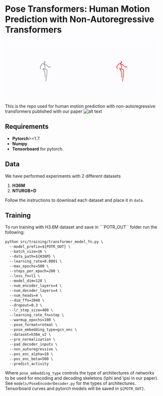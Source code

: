 # Pose Transformers: Human Motion Prediction with Non-Autoregressive Transformers

![alt text](imgs_docs/potr_walking.gif)

This is the repo used for human motion prediction with non-autoregressive
transformers published with our paper ![alt text]()

## Requirements

* **Pytorch**>=1.7.
* **Numpy**.
* **Tensorboard** for pytorch.

## Data

We have performed experiments with 2 different datasets

1. **H36M**
2. **NTURGB+D**

Follow the instructions to download each dataset and place it in ```data```.

## Training

To run training with H3.6M dataset and save in ```POTR_OUT`` folder
run the following:


```
python src/training/transformer_model_fn.py \
  --model_prefix=${POTR_OUT} \
  --batch_size=16 \
  --data_path=${H36M} \
  --learning_rate=0.0001 \
  --max_epochs=500 \
  --steps_per_epoch=200 \
  --loss_fn=l1 \
  --model_dim=128 \
  --num_encoder_layers=4 \
  --num_decoder_layers=4 \
  --num_heads=4 \
  --dim_ffn=2048 \
  --dropout=0.3 \
  --lr_step_size=400 \
  --learning_rate_fn=step \
  --warmup_epochs=100 \
  --pose_format=rotmat \
  --pose_embedding_type=gcn_enc \
  --dataset=h36m_v2 \
  --pre_normalization \
  --pad_decoder_inputs \
  --non_autoregressive \
  --pos_enc_alpha=10 \
  --pos_enc_beta=500 \
  --predict_activity 
```

Where ```pose_embedding_type``` controls the type of architectures of networks 
to be used for encoding and decoding skeletons (\phi and \psi in our paper). 
See ```models/PoseEncoderDecoder.py``` for the types of architectures.
Tensorboard curves and pytorch models will be saved in ```${POTR_OUT}```.



